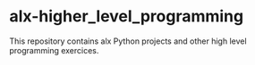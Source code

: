 # alx-higher_level_programming
This repository contains alx Python projects and other high level programming exercices. 
